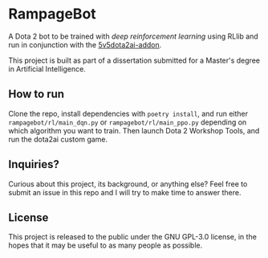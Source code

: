 # RampageBot

A Dota 2 bot to be trained with _deep reinforcement learning_ using RLlib and
run in conjunction with the
[5v5dota2ai-addon](https://github.com/tbumi/5v5dota2ai-addon).

This project is built as part of a dissertation submitted for a Master's degree
in Artificial Intelligence.

## How to run

Clone the repo, install dependencies with `poetry install`, and run either
`rampagebot/rl/main_dqn.py` or `rampagebot/rl/main_ppo.py` depending on which
algorithm you want to train. Then launch Dota 2 Workshop Tools, and run the
dota2ai custom game.

## Inquiries?

Curious about this project, its background, or anything else? Feel free to
submit an issue in this repo and I will try to make time to answer there.

## License

This project is released to the public under the GNU GPL-3.0 license, in the
hopes that it may be useful to as many people as possible.
